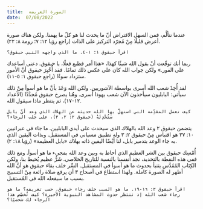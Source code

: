 ```yaml
---
title:  الصورة العريضة
date:  07/08/2022
---
```


عندما نتألَّم، فمن السهل الافتراض أنّ ما يحدث لنا هو كلّ ما يهمنا. ولكن هناك صورة أعرض قليلًا مِنْ مُجرّد التركيز على الذات (راجع رؤيا ١٢: ٧؛ رومة ٨: ٢٢).

`اقرأ حبقوق ١: ١-٤. ما الذي واجهه النبي حبقوق؟`

ربما أنك توقّعت أنْ يقول الله شيئًا كهذا، «هذا أمر فظيع فعلًا، يا حبقوق. دعني أساعدك على الفور.» ولكن جواب الله كان على عكس ذلك تمامًا. فقد أُخْبِرَ حبقوق أنَّ الأمور ستزداد سوءًا (راجع حبقوق ١: ٥-١١).

لقد أُخِذَ شعب الله أسرى بواسطة الآشوريين. ولكن الله وَعَدَ بأنَّ ما هو أسوأ مِنْ ذلك سيأتي: البابليون سيأخذون الآن شعب يهوذا أَسرى. وهُنا يصرخ حبقوق مُجدَّدًا (الأعداد ١٢-١٧)، ثم ينتظر ماذا سيقول الله.

`كيف تعمل المقدِّمة التي استهلَّ بها الله حديثه عن الهلاك الذي وعد أنَّ بابل سَتُحْدِثَهُ (حبقوق ٢: ٢، ٣)، على جلب الرجاء؟`

يتضمن حبقوق ٢ وعد الله بالهلاك الذي سيحدث على أيدي البابليين. ما جاء في عبرانيين ١٠: ٣٧ هو اقتباس مِنْ حبقوق ٢: ٣ وله تطبيق مسياني في المستقبل. وبذات اليقين الذي به جاء الوعد بتدمير بابل، لنا أَيْضًا اليقين ذاته بهلاك «بابل العظيمة» (رؤيا ١٨: ٢).

أُمْسِك حبقوق بين الشر العظيم الذي أحاط به وبين وعد الله بمجيء ما هو أسوأ. ومع ذلك ففي هذه النقطة بالتحديد، نجد أنفسنا بالنسبة للتاريخ الخلاصي. شَرٌّ عظيم يُحيط بنا، ولكن الكِتَاب المُقَدَّس يتنبأ بحدوث ما هو أسوأ في المستقبل. السِّر خلف بقاء حبقوق هو أنَّ الله أظهر له الصورة كاملة. ولهذا استطاع في أصحاح ٣ أن يرفع صلاة رائعة مِنْ التسبيح بسبب ما سيفعله الله في المُستقبل.

`اقرأ حبقوق ٣: ١٦-١٩. ما هو السبب خلف رجاء حبقوق، حسب تعريفه؟ ما هو رجاء شعب الله إذ ننتظر حدوث المشاهد النبوية الأخيرة؟ كيف تُخصِّص هذا الرجاء لك شخصيًا؟`